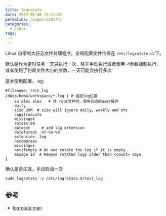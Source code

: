 ```yaml
---
title: logrotate
date: 2019-06-08 11:12:03
permalink: /pages/52dcf4/
categories: 
  - Linux
tags: 
  - 
---
```


Linux 自带的大日志文件处理程序。全局配置文件位置在 `/etc/logrotate.d/`下。

默认是作为定时任务一天只执行一次，除非手动执行或者使用 -f参数强制执行，或者使用了判断文件大小的参数，一天可能会执行多次

基本使用配置， eg:
```shell
#filename: test_log
/data/home/workspace/*.log { # 指定log位置
    su alex alex   # 非 root文件时，使用合适的user操作
    daily
    size 20M  # size will ignore daily, weekly and etc
    copytruncate 
    missingok
    rotate 60
    dateext     # add log extension
    dateformat .%Y-%m-%d
    extension .log
    nocompress  
    missingok
    notifempty # Do not rotate the log if it is empty
    maxage 10  # Remove rotated logs older than <count> days
}
```

确认是否生效，手动启动一次
```shell
sudo logrotate -v /etc/logrotate.d/test_log
```

## 参考
- [logrotate man](https://linux.die.net/man/8/logrotate)